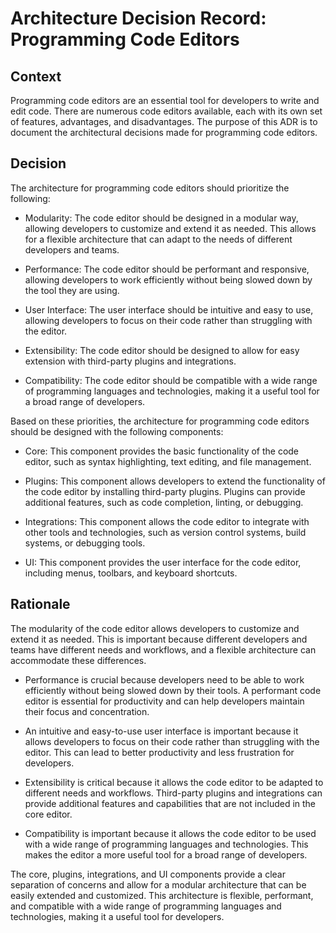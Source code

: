# Architecture Decision Record: Programming Code Editors

## Context

Programming code editors are an essential tool for developers to write and edit code. There are numerous code editors available, each with its own set of features, advantages, and disadvantages. The purpose of this ADR is to document the architectural decisions made for programming code editors.

## Decision

The architecture for programming code editors should prioritize the following:

* Modularity: The code editor should be designed in a modular way, allowing developers to customize and extend it as needed. This allows for a flexible architecture that can adapt to the needs of different developers and teams.

* Performance: The code editor should be performant and responsive, allowing developers to work efficiently without being slowed down by the tool they are using.

* User Interface: The user interface should be intuitive and easy to use, allowing developers to focus on their code rather than struggling with the editor.

* Extensibility: The code editor should be designed to allow for easy extension with third-party plugins and integrations.

* Compatibility: The code editor should be compatible with a wide range of programming languages and technologies, making it a useful tool for a broad range of developers.

Based on these priorities, the architecture for programming code editors should be designed with the following components:

* Core: This component provides the basic functionality of the code editor, such as syntax highlighting, text editing, and file management.

* Plugins: This component allows developers to extend the functionality of the code editor by installing third-party plugins. Plugins can provide additional features, such as code completion, linting, or debugging.

* Integrations: This component allows the code editor to integrate with other tools and technologies, such as version control systems, build systems, or debugging tools.

* UI: This component provides the user interface for the code editor, including menus, toolbars, and keyboard shortcuts.

## Rationale

The modularity of the code editor allows developers to customize and extend it as needed. This is important because different developers and teams have different needs and workflows, and a flexible architecture can accommodate these differences.

* Performance is crucial because developers need to be able to work efficiently without being slowed down by their tools. A performant code editor is essential for productivity and can help developers maintain their focus and concentration.

* An intuitive and easy-to-use user interface is important because it allows developers to focus on their code rather than struggling with the editor. This can lead to better productivity and less frustration for developers.

* Extensibility is critical because it allows the code editor to be adapted to different needs and workflows. Third-party plugins and integrations can provide additional features and capabilities that are not included in the core editor.

* Compatibility is important because it allows the code editor to be used with a wide range of programming languages and technologies. This makes the editor a more useful tool for a broad range of developers.

The core, plugins, integrations, and UI components provide a clear separation of concerns and allow for a modular architecture that can be easily extended and customized. This architecture is flexible, performant, and compatible with a wide range of programming languages and technologies, making it a useful tool for developers.
